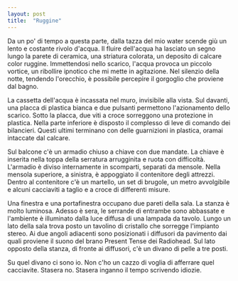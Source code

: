 ```yaml
---
layout: post
title:  "Ruggine"
---
```

Da un po' di tempo a questa parte, dalla tazza del mio water scende giù un lento e costante rivolo d'acqua. 
Il fluire dell'acqua ha lasciato un segno lungo la parete di ceramica, una striatura colorata, un deposito di calcare color ruggine.
Immettendosi nello scarico, l'acqua provoca un piccolo vortice, un ribollire ipnotico che mi mette in agitazione.
Nel silenzio della notte, tendendo l'orecchio, è possibile percepire il gorgoglio che proviene dal bagno.

La cassetta dell'acqua è incassata nel muro, invisibile alla vista. Sul davanti, una placca di plastica bianca e due pulsanti permettono l'azionamento dello scarico.
Sotto la placca, due viti a croce sorreggono una protezione in plastica. Nella parte inferiore è disposto il complesso di leve di comando dei bilancieri.
Questi ultimi terminano con delle guarnizioni in plastica, oramai intaccate dal calcare.

Sul balcone c'è un armadio chiuso a chiave con due mandate. La chiave è inserita nella toppa della serratura arrugginita e ruota con difficoltà.
L'armadio è diviso internamente in scomparti, separati da mensole. Nella mensola superiore, a sinistra, è appoggiato il contenitore degli attrezzi. 
Dentro al contenitore c'è un martello, un set di brugole, un metro avvolgibile e alcuni cacciaviti a taglio e a croce di differenti misure. 

Una finestra e una portafinestra occupano due pareti della sala. 
La stanza è molto luminosa. Adesso è sera, le serrande di entrambe sono abbassate e l'ambiente è illuminato dalla luce diffusa di una lampada da tavolo.
Lungo un lato della sala trova posto un tavolino di cristallo che sorregge l'impianto stereo.
Ai due angoli adiacenti sono posizionati i diffusori da pavimento dai quali proviene il suono del brano Present Tense dei Radiohead.
Sul lato opposto della stanza, di fronte ai diffusori, c'è un divano di pelle a tre posti.

Su quel divano ci sono io. Non c'ho un cazzo di voglia di afferrare quel cacciavite.
Stasera no. Stasera inganno il tempo scrivendo idiozie.
